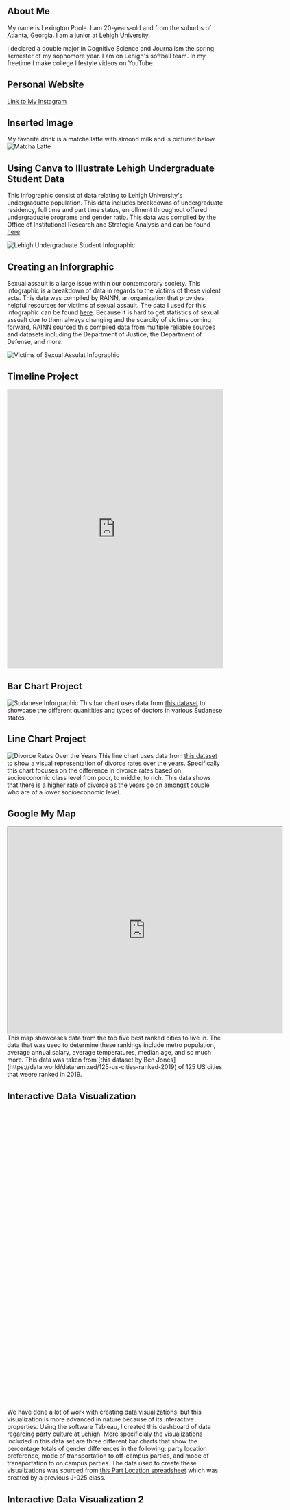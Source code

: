 ## About Me
My name is Lexington Poole. I am 20-years-old and from the suburbs of Atlanta, Georgia. I am a junior at Lehigh University.

I declared a double major in Cognitive Science and Journalism the spring semester of my sophomore year. I am on Lehigh's softball team. In my freetime I make college lifestyle videos on YouTube.

## Personal Website
[Link to My Instagram](https://www.instagram.com/lexijpoole/)

## Inserted Image
My favorite drink is a matcha latte with almond milk and is pictured below
![Matcha Latte](https://www.acozykitchen.com/wp-content/uploads/2017/04/IcedMatchaLatte-1.jpg) 

## Using Canva to Illustrate Lehigh Undergraduate Student Data
This infographic consist of data relating to Lehigh University's undergraduate population. This data includes breakdowns of undergraduate residency, full time and part time status, enrollment throughout offered undergraduate programs and gender ratio. This data was compiled by the Office of Institutional Research and Strategic Analysis and can be found [here](https://oirsa.lehigh.edu/sites/oirsa.lehigh.edu/files/LUprofile_2019.pdf)

![Lehigh Undergraduate Student Infographic](https://github.com/lexingtonpoole/lexingtonpoole.github.io/blob/main/datacanva.png?raw=true)

## Creating an Inforgraphic
Sexual assault is a large issue within our contemporary society. This infographic is a breakdown of data in regards to the victims of these violent acts. This data was compiled by RAINN, an organization that provides helpful resources for victims of sexual assault. The data I used for this infographic can be found [here](https://www.rainn.org/statistics/victims-sexual-violence). Because it is hard to get statistics of sexual assualt due to them always changing and the scarcity of victims coming forward, RAINN sourced this compiled data from multiple reliable sources and datasets including the Department of Justice, the Department of Defense, and more.

![Victims of Sexual Assulat Infographic](https://user-images.githubusercontent.com/100098620/155923755-4aada8ad-e43a-4c33-8535-27bcaecad76a.png)

## Timeline Project
<iframe src='https://cdn.knightlab.com/libs/timeline3/latest/embed/index.html?source=1aoxFGDn-FEwNF50fjcBdZRPQPTqwHin2NVtiYAx2Ne0&font=Default&lang=en&initial_zoom=2&height=650' width='100%' height='650' webkitallowfullscreen mozallowfullscreen allowfullscreen frameborder='0'></iframe>

## Bar Chart Project
![Sudanese Inforgraphic](Quantity_of_Different_Types_of_Doctors_in_Sudanese_States_Psychiatrists_General_Surgeons_Oncologists_Urologists_chartbuilder.png) This bar chart uses data from [this dataset](https://data.world/ocha-sudan/b9c877ca-5699-483b-b99b-9149dfa20991/workspace/file?filename=health-capacity-sudan-2018-long-xlsx-1.xlsx) to showcase the different quanitities and types of doctors in various Sudanese states.

## Line Chart Project
![Divorce Rates Over the Years](https://github.com/lexingtonpoole/lexingtonpoole.github.io/blob/main/Divorce_Rates_by_Socio-Economic_Status_poor_mid_rich_chartbuilder.png?raw=true)
This line chart uses data from [this dataset](https://data.world/fivethirtyeight/marriage/workspace/file?filename=divorce.csv) to show a visual representation of divorce rates over the years. Specifically this chart focuses on the difference in divorce rates based on socioeconomic class level from poor, to middle, to rich. This data shows that there is a higher rate of divorce as the years go on amongst couple who are of a lower socioeconomic level.

## Google My Map
<iframe src='https://www.google.com/maps/d/u/3/embed?mid=1DrmAU9Gu7k1mnXIXCGkrVDGyuBTUDKkG&ehbc=2E312F' width='640' height='480'></iframe>
This map showcases data from the top five best ranked cities to live in. The data that was used to determine these rankings include metro population, average annual salary, average temperatures, median age, and so much more. This data was taken from [this dataset by Ben Jones](https://data.world/dataremixed/125-us-cities-ranked-2019) of 125 US cities that weere ranked in 2019.

## Interactive Data Visualization
<script type='text/javascript' src='https://prod-useast-a.online.tableau.com/javascripts/api/viz_v1.js'></script><div class='tableauPlaceholder' style='width: 1280px; height: 684px;'><object class='tableauViz' width='1280' height='684' style='display:none;'><param name='host_url' value='https%3A%2F%2Fprod-useast-a.online.tableau.com%2F' /> <param name='embed_code_version' value='3' /> <param name='site_root' value='&#47;t&#47;lexingtonpooledatajournalism' /><param name='name' value='InteractiveDataVisualization&#47;Dashboard1' /><param name='tabs' value='yes' /><param name='toolbar' value='yes' /><param name='showAppBanner' value='false' /></object></div>
We have done a lot of work with creating data visualizations, but this visualization is more advanced in nature because of its interactive properties. Using the software Tableau, I created this dashboard of data regarding party culture at Lehigh. More specificlaly the visualizations included in this data set are three different bar charts that show the percentage totals of gender differences in the following: party location preference, mode of transportation to off-campus parties, and mode of transportation to on campus parties. The data used to create these visualizations was sourced from [this Part Location spreadsheet](https://docs.google.com/spreadsheets/d/1M3fvI1f7l4QP_zvlo5YA405N-6oZXp8SA1btxvsUyeI/edit#gid=638165819) which was created by a previous J-025 class.

## Interactive Data Visualization 2
<script type='text/javascript' src='https://prod-useast-a.online.tableau.com/javascripts/api/viz_v1.js'></script><div class='tableauPlaceholder' style='width: 1000px; height: 827px;'><object class='tableauViz' width='1000' height='827' style='display:none;'><param name='host_url' value='https%3A%2F%2Fprod-useast-a.online.tableau.com%2F' /> <param name='embed_code_version' value='3' /> <param name='site_root' value='&#47;t&#47;lexingtonpooledatajournalism' /><param name='name' value='Book1&#47;Dashboard1' /><param name='tabs' value='no' /><param name='toolbar' value='yes' /><param name='showAppBanner' value='false' /></object></div>
This is very similar to the previous Interactive Data Visualization individual project that can be found above. Although this time, the data focuses on the topic of alcohol consumption around the world. [The database](https://github.com/fivethirtyeight/data/tree/master/alcohol-consumption) in which this information came from was found on https://fivethirtyeight.com and provided a large database in regards to the difference in types and levels of alcohol consumption around the world. My interactive data visualization provides and interactive map that presents the perecentage of spirit servings in different georgprhaic locations as well as a bar chart of the number of servings of each alcohol type (wine, beer, spirits) in different countries around this world.

